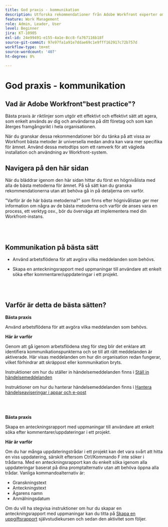 ```yaml
---
title: God praxis - kommunikation
description: Utforska rekommendationer från Adobe Workfront experter om hur man ställer in och hanterar kommunikationsmeddelanden i Workfront.
feature: Work Management
role: Admin, Leader, User
level: Beginner
jira: KT-10905
exl-id: 24e99491-e155-4a1e-8cc8-fa767116b18f
source-git-commit: 97e97fa1a91e7ddae69c1e9fff162917c72b757d
workflow-type: tm+mt
source-wordcount: '407'
ht-degree: 0%

---
```


# God praxis - kommunikation

## Vad är Adobe Workfront&quot;best practice&quot;?

Bästa praxis är riktlinjer som utgör ett effektivt och effektivt sätt att agera, som enkelt används av dig och användarna på ditt företag och som kan återges framgångsrikt i hela organisationen.

När du granskar dessa rekommendationer bör du tänka på att vissa av Workfront bästa metoder är universella medan andra kan vara mer specifika för ämnet. Använd dessa metodtips som ett ramverk för att vägleda installation och användning av Workfront-system.

## Navigera på den här sidan

När du bläddrar igenom den här sidan hittar du först en högnivålista med alla de bästa metoderna för ämnet. På så sätt kan du granska rekommendationerna utan att behöva gå in på detaljerna om varför.

&quot;Varför är de här bästa metoderna?&quot; som finns efter högnivålistan ger mer information om några av de bästa metoderna och varför de anses vara en process, ett verktyg osv., bör du överväga att implementera med din Workfront-instans.

</br>
</br>

## Kommunikation på bästa sätt

* Använd arbetsflödena för att avgöra vilka meddelanden som behövs.

* Skapa en anteckningsrapport med uppmaningar till användare att enkelt söka efter kommentarer/uppdateringar i ett projekt.

</br>
</br>

## Varför är detta de bästa sätten?

**Bästa praxis**

Använd arbetsflödena för att avgöra vilka meddelanden som behövs.

**Här är varför**

Genom att gå igenom arbetsflödena steg för steg blir det enklare att identifiera kommunikationspunkterna och se till att rätt meddelanden är aktiverade. Här visas meddelanden om hur din organisation redan fungerar, vilket förhindrar att skräppost eller kommunikation bryts.

Instruktioner om hur du ställer in händelsemeddelanden finns i [Ställ in händelsemeddelanden](https://experienceleague.adobe.com/docs/workfront-learn/tutorials-workfront/administration-and-setup/email-and-in-app-notifications/admin-set-up-event-notifications.html)

Instruktioner om hur du hanterar händelsemeddelanden finns i [Hantera händelseaviseringar i appar och e-post](https://experienceleague.adobe.com/docs/workfront-learn/tutorials-workfront/administration-and-setup/email-and-in-app-notifications/manage-inapp-and-email-notifications.html)

</br>
</br>


**Bästa praxis**

Skapa en anteckningsrapport med uppmaningar till användare att enkelt söka efter kommentarer/uppdateringar i ett projekt.



**Här är varför**

Om du har många uppdateringstrådar i ett projekt kan det vara svårt att hitta en viss uppdatering, särskilt eftersom Ctrl/Kommando F inte söker i trådarna. Med en anteckningsrapport kan du enkelt söka igenom alla uppdateringar baserat på dina promptalternativ utan att behöva öppna alla trådar. Vanliga kommandoalternativ är:

* Granskningstext
* Anteckningstext
* Ägarens namn
* Anmälningsdatum

Om du vill ha stegvisa instruktioner om hur du skapar en anteckningsrapport med uppmaningar kan du titta på [Skapa en uppgiftsrapport](https://experienceleague.adobe.com/docs/workfront-learn/tutorials-workfront/reporting/basic-reporting/create-a-task-report.html) självstudiekursen och sedan den aktivitet som följer.

